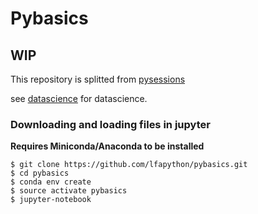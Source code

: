 Pybasics
========


## WIP
This repository is splitted from [pysessions](https://github.com/lfapython/pysessions)

see [datascience](https://github.com/lfapython/datascience) for datascience.


### Downloading and loading files in jupyter

**Requires Miniconda/Anaconda to be installed**

    $ git clone https://github.com/lfapython/pybasics.git
    $ cd pybasics
    $ conda env create
    $ source activate pybasics
    $ jupyter-notebook
